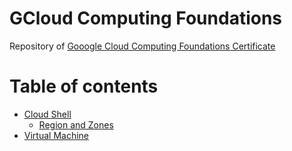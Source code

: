 # GCloud Computing Foundations
Repository of [Gooogle Cloud Computing Foundations Certificate](https://www.cloudskillsboost.google/paths/36)

# Table of contents
- [Cloud Shell](Essentials/README.md#cloud-shell)
  - [Region and Zones](Essentials/README.md#regions-and-zones)
- [Virtual Machine](Essentials/README.md#1-creating-a-virtual-machine)
